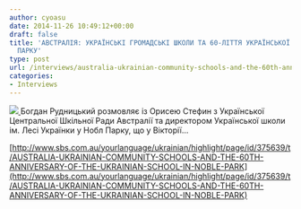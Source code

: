 ```yaml
---
author: cyoasu
date: 2014-11-26 10:49:12+00:00
draft: false
title: 'АВСТРАЛІЯ: УКРАЇНСЬКІ ГРОМАДСЬКІ ШКОЛИ ТА 60-ЛІТТЯ УКРАЇНСЬКОЇ ШКОЛИ У НОБЛ
  ПАРКУ'
type: post
url: /interviews/australia-ukrainian-community-schools-and-the-60th-anniversary-of-the-ukrainian-school-in-noble-park/
categories:
- Interviews
---
```


[![](http://www.sbs.com.au/yourlanguage/resize/index/id/246115/w/310/h/175/type/podcast)
](http://www.sbs.com.au/yourlanguage/ukrainian/highlight/page/id/375639/t/AUSTRALIA-UKRAINIAN-COMMUNITY-SCHOOLS-AND-THE-60TH-ANNIVERSARY-OF-THE-UKRAINIAN-SCHOOL-IN-NOBLE-PARK)Богдан Рудницький розмовляє із Орисею Стефин з Української Центральної Шкільної Ради Австралії та директором Української школи ім. Лесі Українки у Нобл Парку, що у Вікторії...

[http://www.sbs.com.au/yourlanguage/ukrainian/highlight/page/id/375639/t/AUSTRALIA-UKRAINIAN-COMMUNITY-SCHOOLS-AND-THE-60TH-ANNIVERSARY-OF-THE-UKRAINIAN-SCHOOL-IN-NOBLE-PARK](http://www.sbs.com.au/yourlanguage/ukrainian/highlight/page/id/375639/t/AUSTRALIA-UKRAINIAN-COMMUNITY-SCHOOLS-AND-THE-60TH-ANNIVERSARY-OF-THE-UKRAINIAN-SCHOOL-IN-NOBLE-PARK)
